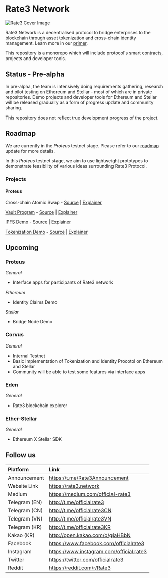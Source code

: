 # Rate3 Network

![Rate3 Cover Image](https://s3-ap-southeast-1.amazonaws.com/rate3/Rate3_Cover.png)

Rate3 Network is a decentralised protocol to bridge enterprises to the blockchain through asset tokenization and cross-chain identity management. Learn more in our [primer](https://s3-ap-southeast-1.amazonaws.com/rate3/Rate3_Investor_Primer.pdf).

This repository is a monorepo which will include protocol's smart contracts, projects and developer tools.

## Status - Pre-alpha
In pre-alpha, the team is intensively doing requirements gathering, research and pilot testing on Ethereum and Stellar - most of which are in private repositories. Demo projects and developer tools for Ethereum and Stellar will be released gradually as a form of progress update and community sharing.

This repository does not reflect true development progress of the project.

## Roadmap

We are currently in the _Proteus_ testnet stage. Please refer to our [roadmap](https://medium.com/official-rate3/rate3-roadmap-update-1716851383c6) update for more details.

In this _Proteus_ testnet stage, we aim to use lightweight prototypes to demonstrate feasibility of various ideas surrounding Rate3 Protocol.


### Projects

#### Proteus
Cross-chain Atomic Swap - [Source](https://github.com/rate-engineering/rate3-cross-chain) | [Explainer](https://medium.com/official-rate3/cross-chain-atomic-swaps-check-out-our-github-now-a554d74e2f1a)

[Vault Program](https://vault.rate3.network) - [Source](https://github.com/rate-engineering/rate3-locking-release) | [Explainer](https://medium.com/official-rate3/step-by-step-guide-to-locking-your-rte-tokens-8ca849579bf5)

[IPFS Demo](https://ipfs.demo.rate3.network) - [Source](https://github.com/rate-engineering/rate3-monorepo/tree/dev/packages/demo/ipfs) | [Explainer](https://medium.com/official-rate3/rate3-ipfs-demo-daf6f27f0a4a)

[Tokenization Demo](https://tokenization.rate3.network) - [Source](https://github.com/rate-engineering/rate3-monorepo/tree/dev/packages/demo/tokenization) | [Explainer](https://medium.com/official-rate3/rate3-testnet-v0-1-proteus-tokenization-proof-of-concept-c84b1a60e82)

## Upcoming


### Proteus
_General_
- Interface apps for participants of Rate3 network

_Ethereum_ 
- Identity Claims Demo

_Stellar_ 
- Bridge Node Demo 

### Corvus
_General_
- Internal Testnet
- Basic Implementation of Tokenization and Identity Procotol on Ethereum and Stellar
- Community will be able to test some features via interface apps

### Eden
_General_
- Rate3 blockchain explorer

### Ether-Stellar
_General_
- Ethereum X Stellar SDK


## Follow us

| Platform | Link |
| :----- | :------------ |
| Announcement | https://t.me/Rate3Announcement |
| Website Link | https://rate3.network |
| Medium | https://medium.com/official-rate3 |
| Telegram (EN) | http://t.me/officialrate3 |
| Telegram (CN) | http://t.me/officialrate3CN |
| Telegram (VN) | http://t.me/officialrate3VN |
| Telegram (KR) | http://t.me/officialrate3KR |
| Kakao (KR) | http://open.kakao.com/o/giaHBbN |
| Facebook | https://www.facebook.com/officialrate3 |
| Instagram | https://www.instagram.com/official.rate3 |
| Twitter | https://twitter.com/officialrate3 |
| Reddit | https://reddit.com/r/Rate3 |
